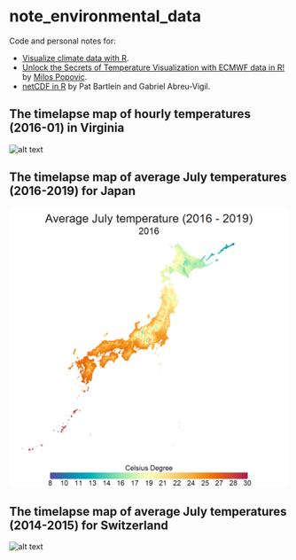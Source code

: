 # note_environmental_data

Code and personal notes for:  
- [Visualize climate data with R](https://nordicesmhub.github.io/climate-data-tutorial/04-visualization-R/index.html).  
- [Unlock the Secrets of Temperature Visualization with ECMWF data in R!](https://www.youtube.com/watch?v=NdEv3rqLM0s&ab_channel=MilosMakesMaps) 
by [Milos Popovic](https://github.com/milos-agathon).  
- [netCDF in R](https://pjbartlein.github.io/REarthSysSci/netCDF.html) by Pat Bartlein and Gabriel Abreu-Vigil.  

## The timelapse map of hourly temperatures (2016-01) in Virginia

![alt text](https://github.com/le-huynh/note_environmental_data/blob/main/era5_land/KrigR_va_temp.gif?raw=true)

## The timelapse map of average July temperatures (2016-2019) for Japan

![alt text](https://github.com/le-huynh/note_environmental_data/blob/main/era5_land/KrigR_japan_july_temp.gif?raw=true)

## The timelapse map of average July temperatures (2014-2015) for Switzerland 

![alt text](https://github.com/le-huynh/note_environmental_data/blob/main/era5_land/KrigR_CHE_july_temp.gif?raw=true)

